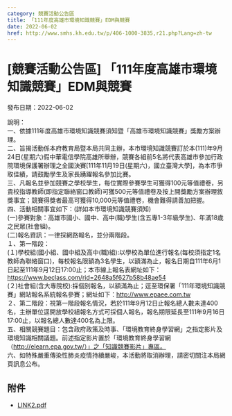 ```yaml
---
category: 競賽活動公告區
title: 「111年度高雄市環境知識競賽」EDM與競賽
date: 2022-06-02
href: http://www.smhs.kh.edu.tw/p/406-1000-3835,r21.php?Lang=zh-tw
---
```


# [競賽活動公告區] 「111年度高雄市環境知識競賽」EDM與競賽

發布日期：2022-06-02

說明：  
一、依據111年度高雄市環境知識競賽須知暨「高雄市環境知識競賽」獎勵方案辦理。  
二、旨揭活動係本府教育局暨本局共同主辦，本市環境知識競賽訂於本(111)年9月24日(星期六)假中華電信學院高雄所舉辦，競賽各組前5名將代表高雄市參加行政院環境保護署辦理之全國決賽\[111年11月19日(星期六)，國立臺灣大學\]，為本市爭取佳績，請鼓勵學生及家長踴躍報名參加比賽。  
三、凡報名並參加競賽之學校學生，每位實際參賽學生可獲得100元等值禮卷，另貴校指導教師(即指定聯絡窗口教師)可獲500元等值禮卷及按上開獎勵方案辦理敘獎事宜；競賽得獎者最高可獲得10,000元等值禮卷，機會難得請善加把握。  
四、活動相關事宜如下：(詳如本市環境知識競賽須知)  
(一)參賽對象：高雄市國小、國中、高中(職)學生(含五專1-3年級學生)、年滿18歲之民眾(社會組)。  
(二)報名資訊：一律採網路報名，並分兩階段。  
１、第一階段：  
(１)學校組(國小組、國中組及高中(職)組):以學校為單位進行報名(每校須指定1名教師為聯絡窗口)，每校報名限額為3名學生，以額滿為止，報名日期自111年6月1日起至111年9月12日17:00止；本市線上報名表網址如下：https://www.beclass.com/rid=2648a5f627b58b48ae54  
(２)社會組(含大專院校):採個別報名，以額滿為止；逕至環保署「111年環境知識競賽」網站報名系統報名參賽；網址如下：http://www.epaee.com.tw  
２、第二階段：視第一階段報名情況，若於111年9月12日止報名總人數未達400名，主辦單位逕開放學校組報名方式可採個人報名，報名期限延長至111年9月16日17:00止，以報名總人數達400名為上限。  
五、相關競賽題目：包含政府政策及時事、「環境教育終身學習網」之指定影片及環境知識相關議題。前述指定影片置於「環境教育終身學習網（http://elearn.epa.gov.tw/）」之「知識競賽影片」專區。  
六、如特殊嚴重傳染性肺炎疫情持續嚴峻，本活動將取消辦理，請密切關注本局網頁訊息公布。

## 附件

- [LINK2.pdf](https://www.smhs.kh.edu.tw/var/file/0/1000/attach/52/pta_3603_366568_50409.pdf)
